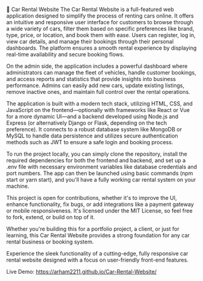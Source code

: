 🚗 Car Rental Website
The Car Rental Website is a full-featured web application designed to simplify the process of renting cars online. It offers an intuitive and responsive user interface for customers to browse through a wide variety of cars, filter them based on specific preferences like brand, type, price, or location, and book them with ease. Users can register, log in, view car details, and manage their bookings through their personal dashboards. The platform ensures a smooth rental experience by displaying real-time availability and secure booking flows.

On the admin side, the application includes a powerful dashboard where administrators can manage the fleet of vehicles, handle customer bookings, and access reports and statistics that provide insights into business performance. Admins can easily add new cars, update existing listings, remove inactive ones, and maintain full control over the rental operations.

The application is built with a modern tech stack, utilizing HTML, CSS, and JavaScript on the frontend—optionally with frameworks like React or Vue for a more dynamic UI—and a backend developed using Node.js and Express (or alternatively Django or Flask, depending on the tech preference). It connects to a robust database system like MongoDB or MySQL to handle data persistence and utilizes secure authentication methods such as JWT to ensure a safe login and booking process.

To run the project locally, you can simply clone the repository, install the required dependencies for both the frontend and backend, and set up a .env file with necessary environment variables like database credentials and port numbers. The app can then be launched using basic commands (npm start or yarn start), and you'll have a fully working car rental system on your machine.

This project is open for contributions, whether it's to improve the UI, enhance functionality, fix bugs, or add integrations like a payment gateway or mobile responsiveness. It's licensed under the MIT License, so feel free to fork, extend, or build on top of it.

Whether you're building this for a portfolio project, a client, or just for learning, this Car Rental Website provides a strong foundation for any car rental business or booking system.


Experience the sleek functionality of a cutting-edge, fully responsive car rental website designed with a focus on user-friendly front-end features.

Live Demo: https://arham2211.github.io/Car-Rental-Website/
